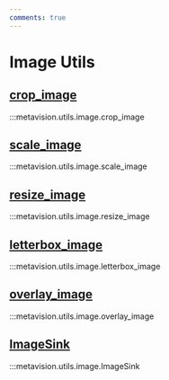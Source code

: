 ```yaml
---
comments: true
---
```


# Image Utils

<div class="md-typeset">
    <h2><a href="#metavision.utils.image.crop_image">crop_image</a></h2>
</div>

:::metavision.utils.image.crop_image

<div class="md-typeset">
    <h2><a href="#metavision.utils.image.scale_image">scale_image</a></h2>
</div>

:::metavision.utils.image.scale_image

<div class="md-typeset">
    <h2><a href="#metavision.utils.image.resize_image">resize_image</a></h2>
</div>

:::metavision.utils.image.resize_image

<div class="md-typeset">
    <h2><a href="#metavision.utils.image.letterbox_image">letterbox_image</a></h2>
</div>

:::metavision.utils.image.letterbox_image

<div class="md-typeset">
    <h2><a href="#metavision.utils.image.overlay_image">overlay_image</a></h2>
</div>

:::metavision.utils.image.overlay_image

<div class="md-typeset">
    <h2><a href="#metavision.utils.image.ImageSink">ImageSink</a></h2>
</div>

:::metavision.utils.image.ImageSink
